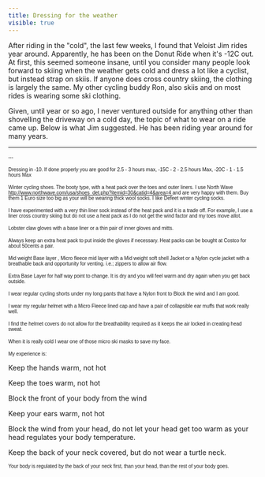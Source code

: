 ---title: Dressing for the weathervisible: true---After riding in the "cold", the last few weeks, I found that Veloist Jim rides year around. Apparently, he has been on the Donut Ride when it's -12C out. At first, this seemed someone insane, until you consider many people look forward to skiing when the weather gets cold and dress a lot like a cyclist, but instead strap on skiis. If anyone does cross country skiing, the clothing is largely the same. My other cycling buddy Ron, also skiis and on most rides is wearing some ski clothing.

Given, until year or so ago, I never ventured outside for anything other than shovelling the driveway on a cold day, the topic of what to wear on a ride came up. Below is what Jim suggested. He has been riding year around for many years.

<hr id="system-readmore" />


<div>
  <p>
    <span style="font-family: Arial; font-size: x-small;">---<br /></span>
  </p>
  
  <p>
    <span style="font-family: Arial; font-size: x-small;">Dressing in -10. If done properly you are good for 2.5 - 3 hours max, -15C - 2 - 2.5 hours Max, -20C - 1 - 1.5 hours Max</span>
  </p>
</div>

<div>
  <p>
    <span style="font-family: Arial; font-size: x-small;">Winter cycling shoes. The booty type, with a heat pack over the toes and outer liners. I use North Wave <a href="http://www.northwave.com/usa/shoes_det.php?itemid=30&catid=4&area=4 " target="_blank" title="Winter Cycling Boots"><span id="OBJ_PREFIX_DWT305" class="Object">http://www.northwave.com/usa/shoes_det.php?itemid=30&catid=4&area=4</span> </a>and are very happy with them. Buy them 1 Euro size too big as your will be wearing thick wool socks. I like Defeet winter cycling socks. </span>
  </p>
</div>

<div>
  <p>
    <span style="font-family: Arial; font-size: x-small;">I have experimented with a very thin liner sock instead of the heat pack and it is a trade off. For example, I use a liner cross country skiing but do not use a heat pack as I do not get the wind factor and my toes move allot.</span>
  </p>
</div>

<div>
  <p>
    <span style="font-family: Arial; font-size: x-small;">Lobster claw gloves with a base liner or a thin pair of inner gloves and mitts.</span>
  </p>
</div>

<div>
  <p>
    <span style="font-family: Arial; font-size: x-small;">Always keep an extra heat pack to put inside the gloves if necessary. Heat packs can be bought at Costco for about 50cents a pair.</span>
  </p>
</div>

<div>
  <p>
    <span style="font-family: Arial; font-size: x-small;">Mid weight Base layer , Micro fleece mid layer with a Mid weight soft shell Jacket or a Nylon cycle jacket with a  breathable back and opportunity for venting. i.e.; zippers to allow air flow.</span>
  </p>
</div>

<div>
  <p>
    <span style="font-family: Arial; font-size: x-small;">Extra Base Layer for half way point to change. It is dry and you will feel warm and dry again when you get back outside.</span>
  </p>
</div>

<div>
  <p>
    <span style="font-family: Arial; font-size: x-small;">I wear regular cycling shorts under my long pants that have a Nylon front to Block the wind and I am good.</span>
  </p>
</div>

<div>
  <p>
    <span style="font-family: Arial; font-size: x-small;">I wear my regular helmet with a Micro Fleece lined cap and have a pair of collapsible ear muffs that work really well.</span>
  </p>
</div>

<div>
  <p>
    <span style="font-family: Arial; font-size: x-small;">I find the helmet covers do not allow for the breathability required as it keeps the air locked in creating head sweat.</span>
  </p>
</div>

<div>
  <p>
    <span style="font-family: Arial; font-size: x-small;">When it is really cold I wear one of those micro ski masks to save my face.</span>
  </p>
</div>

<div>
  <p>
    <span style="font-family: Arial; font-size: x-small;">My experience is:</span>
  </p>
</div>

<div>
  <p class="checklist">
    Keep the hands warm, not hot
  </p>
</div>

<div>
  <p class="checklist">
    Keep the toes warm, not hot
  </p>
</div>

<div>
  <p class="checklist">
    Block the front of your body from the wind
  </p>
</div>

<div>
  <p class="checklist">
    Keep your ears warm, not hot
  </p>
</div>

<div>
  <p class="checklist">
    Block the wind from your head, do not let your head get too warm as your head regulates your body temperature.
  </p>
</div>

<div>
  <p class="checklist">
    Keep the back of your neck covered, but do not wear a turtle neck.
  </p>
</div>

<div>
  <p>
    <span style="font-family: Arial; font-size: x-small;">Your body is regulated by the back of your neck first, than your head, than the rest of your body goes.</span>
  </p>
</div>
